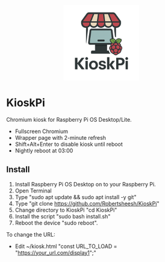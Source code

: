 <br />
<div align="center">
  <a href="https://github.com/Robertsheesh/KioskPi">
    <img src="KioskPi_logo.png" alt="Logo" width="200" height="200">
  </a>
</div>

# KioskPi

Chromium kiosk for Raspberry Pi OS Desktop/Lite.
- Fullscreen Chromium
- Wrapper page with 2-minute refresh
- Shift+Alt+Enter to disable kiosk until reboot
- Nightly reboot at 03:00

## Install
1. Install Raspberry Pi OS Desktop on to your Raspberry Pi.
2. Open Terminal
3. Type "sudo apt update && sudo apt install -y git"
4. Type "git clone https://github.com/Robertsheesh/KioskPi"
5. Change directory to KioskPi "cd KioskPi"
6. Install the script "sudo bash install.sh"
7. Reboot the device "sudo reboot".
   
To change the URL:
- Edit ~/kiosk.html "const URL_TO_LOAD = "https://your_url.com/display1";"
